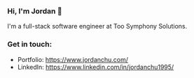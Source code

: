### Hi, I'm Jordan 👋

I'm a full-stack software engineer at Too Symphony Solutions.


### Get in touch:
- Portfolio: https://www.jordanchu.com/
- LinkedIn: https://www.linkedin.com/in/jordanchu1995/
<!--
**idkjay/idkjay** is a ✨ _special_ ✨ repository because its `README.md` (this file) appears on your GitHub profile.

Here are some ideas to get you started:

- 🔭 I’m currently working on ...
- 🌱 I’m currently learning ...
- 👯 I’m looking to collaborate on ...
- 🤔 I’m looking for help with ...
- 💬 Ask me about ...
- 📫 How to reach me: ...
- 😄 Pronouns: ...
- ⚡ Fun fact: ...
-->
